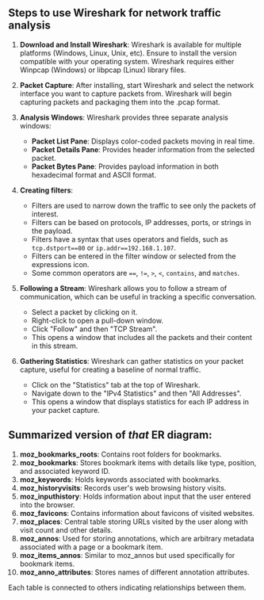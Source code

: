 ## Steps to use Wireshark for network traffic analysis

1. **Download and Install Wireshark**: Wireshark is available for multiple platforms (Windows, Linux, Unix, etc). Ensure to install the version compatible with your operating system. Wireshark requires either Winpcap (Windows) or libpcap (Linux) library files.

2. **Packet Capture**: After installing, start Wireshark and select the network interface you want to capture packets from. Wireshark will begin capturing packets and packaging them into the .pcap format.

3. **Analysis Windows**: Wireshark provides three separate analysis windows:

   - **Packet List Pane**: Displays color-coded packets moving in real time.
   - **Packet Details Pane**: Provides header information from the selected packet.
   - **Packet Bytes Pane**: Provides payload information in both hexadecimal format and ASCII format.

4. **Creating filters**:

   - Filters are used to narrow down the traffic to see only the packets of interest.
   - Filters can be based on protocols, IP addresses, ports, or strings in the payload.
   - Filters have a syntax that uses operators and fields, such as `tcp.dstport==80` or `ip.addr==192.168.1.107`.
   - Filters can be entered in the filter window or selected from the expressions icon.
   - Some common operators are `==`, `!=`, `>`, `<`, `contains`, and `matches`.

5. **Following a Stream**: Wireshark allows you to follow a stream of communication, which can be useful in tracking a specific conversation.

   - Select a packet by clicking on it.
   - Right-click to open a pull-down window.
   - Click "Follow" and then "TCP Stream".
   - This opens a window that includes all the packets and their content in this stream.

6. **Gathering Statistics**: Wireshark can gather statistics on your packet capture, useful for creating a baseline of normal traffic.
   - Click on the "Statistics" tab at the top of Wireshark.
   - Navigate down to the "IPv4 Statistics" and then "All Addresses".
   - This opens a window that displays statistics for each IP address in your packet capture.

## Summarized version of _*that*_ ER diagram:

1. **moz_bookmarks_roots**: Contains root folders for bookmarks.
2. **moz_bookmarks**: Stores bookmark items with details like type, position, and associated keyword ID.
3. **moz_keywords**: Holds keywords associated with bookmarks.
4. **moz_historyvisits**: Records user's web browsing history visits.
5. **moz_inputhistory**: Holds information about input that the user entered into the browser.
6. **moz_favicons**: Contains information about favicons of visited websites.
7. **moz_places**: Central table storing URLs visited by the user along with visit count and other details.
8. **moz_annos**: Used for storing annotations, which are arbitrary metadata associated with a page or a bookmark item.
9. **moz_items_annos**: Similar to moz_annos but used specifically for bookmark items.
10. **moz_anno_attributes**: Stores names of different annotation attributes.

Each table is connected to others indicating relationships between them.
